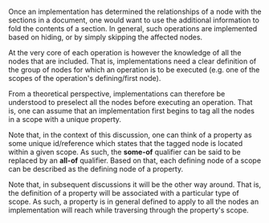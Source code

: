 
Once an implementation has determined the relationships of a node with the
sections in a document, one would want to use the additional information to
fold the contents of a section. In general, such operations are implemented
based on hiding, or by simply skipping the affected nodes.

At the very core of each operation is however the knowledge of all the nodes
that are included. That is, implementations need a clear definition of the
group of nodes for which an operation is to be executed (e.g. one of the
scopes of the operation's defining/first node).

From a theoretical perspective, implementations can therefore be understood
to preselect all the nodes before executing an operation. That is, one can
assume that an implementation first begins to tag all the nodes in a scope
with a unique property.

Note that, in the context of this discussion, one can think of a property as
some unique id/reference which states that the tagged node is located within
a given scope. As such, the **some-of** qualifier can be said to be replaced
by an **all-of** qualifier. Based on that, each defining node of a scope can
be described as the defining node of a property.

Note that, in subsequent discussions it will be the other way around. That
is, the definition of a property will be associated with a particular type of
scope. As such, a property is in general defined to apply to all the nodes an
implementation will reach while traversing through the property's scope.
